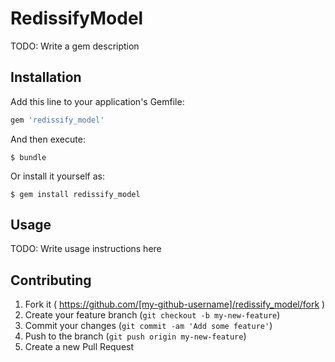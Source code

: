 # RedissifyModel

TODO: Write a gem description

## Installation

Add this line to your application's Gemfile:

```ruby
gem 'redissify_model'
```

And then execute:

    $ bundle

Or install it yourself as:

    $ gem install redissify_model

## Usage

TODO: Write usage instructions here

## Contributing

1. Fork it ( https://github.com/[my-github-username]/redissify_model/fork )
2. Create your feature branch (`git checkout -b my-new-feature`)
3. Commit your changes (`git commit -am 'Add some feature'`)
4. Push to the branch (`git push origin my-new-feature`)
5. Create a new Pull Request
